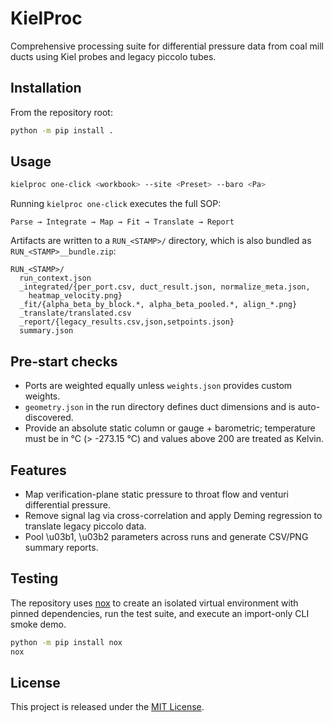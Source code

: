 # KielProc

Comprehensive processing suite for differential pressure data from coal mill ducts using Kiel probes and legacy piccolo tubes.

## Installation

From the repository root:

```bash
python -m pip install .
```

## Usage

```bash
kielproc one-click <workbook> --site <Preset> --baro <Pa>
```

Running `kielproc one-click` executes the full SOP:

```
Parse → Integrate → Map → Fit → Translate → Report
```

Artifacts are written to a `RUN_<STAMP>/` directory, which is also bundled as
`RUN_<STAMP>__bundle.zip`:

```
RUN_<STAMP>/
  run_context.json
  _integrated/{per_port.csv, duct_result.json, normalize_meta.json,
    heatmap_velocity.png}
  _fit/{alpha_beta_by_block.*, alpha_beta_pooled.*, align_*.png}
  _translate/translated.csv
  _report/{legacy_results.csv,json,setpoints.json}
  summary.json
```

## Pre-start checks

- Ports are weighted equally unless `weights.json` provides custom weights.
- `geometry.json` in the run directory defines duct dimensions and is auto-discovered.
- Provide an absolute static column or gauge + barometric; temperature must be in °C (> -273.15 °C) and values above 200 are treated as Kelvin.

## Features

- Map verification-plane static pressure to throat flow and venturi differential pressure.
- Remove signal lag via cross-correlation and apply Deming regression to translate legacy piccolo data.
- Pool \u03b1, \u03b2 parameters across runs and generate CSV/PNG summary reports.

## Testing

The repository uses [nox](https://nox.thea.codes/) to create an isolated
virtual environment with pinned dependencies, run the test suite, and execute
an import-only CLI smoke demo.

```bash
python -m pip install nox
nox
```

## License

This project is released under the [MIT License](LICENSE).

